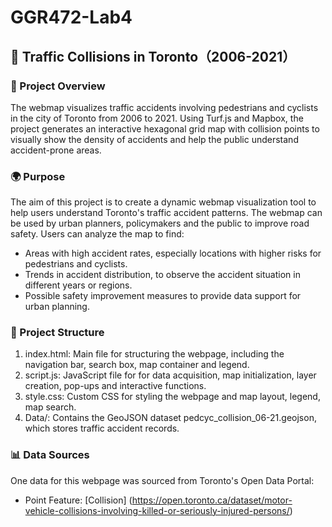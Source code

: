 # GGR472-Lab4
## 🚦 Traffic Collisions in Toronto（2006-2021）

### 🌟 Project Overview
The webmap visualizes traffic accidents involving pedestrians and cyclists in the city of Toronto from 2006 to 2021. Using Turf.js and Mapbox, the project generates an interactive hexagonal grid map with collision points to visually show the density of accidents and help the public understand accident-prone areas.

### 🌍 Purpose
The aim of this project is to create a dynamic webmap visualization tool to help users understand Toronto's traffic accident patterns. The webmap can be used by urban planners, policymakers and the public to improve road safety.
Users can analyze the map to find:
- Areas with high accident rates, especially locations with higher risks for pedestrians and cyclists.
- Trends in accident distribution, to observe the accident situation in different years or regions.
- Possible safety improvement measures to provide data support for urban planning.

### 📁 Project Structure
1. index.html: Main file for structuring the webpage, including the navigation bar, search box, map container and legend.
2. script.js: JavaScript file for for data acquisition, map initialization, layer creation, pop-ups and interactive functions.
3. style.css: Custom CSS for styling the webpage and map layout, legend, map search.
4. Data/: Contains the GeoJSON dataset pedcyc_collision_06-21.geojson, which stores traffic accident records.
 
### 📊 Data Sources
One data for this webpage was sourced from Toronto's Open Data Portal:

- Point Feature: [Collision] (https://open.toronto.ca/dataset/motor-vehicle-collisions-involving-killed-or-seriously-injured-persons/)
